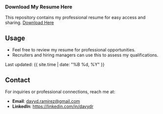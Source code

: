 ### Download My Resume Here

This repository contains my professional resume for easy access and sharing. [Download Here](https://github.com/davydr/resume/raw/refs/heads/main/davyd_ramirez_resume.docx)


## Usage
- Feel free to review my resume for professional opportunities.
- Recruiters and hiring managers can use this to assess my qualifications.

<p>Last updated: {{ site.time | date: "%B %d, %Y" }}</p>


## Contact
For inquiries or professional connections, reach me at:
- **Email**: davyd.ramirez@gmail.com
- **LinkedIn**: https://linkedin.com/in/davydr
